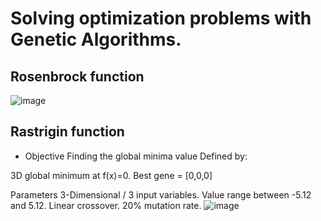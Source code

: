# Solving optimization problems with Genetic Algorithms.


## Rosenbrock function

![image](https://github.com/SunnySideUpSun/GeneticAlgo/assets/78585950/a92cfee5-64d1-4755-a211-e8c28ee945f6)

## Rastrigin function

- Objective
Finding the global minima value
Defined by:


3D global minimum at f(x)=0.
Best gene = [0,0,0]

Parameters
3-Dimensional / 3 input variables.
Value range between -5.12 and 5.12.
Linear crossover.
20% mutation rate.
![image](https://github.com/SunnySideUpSun/GeneticAlgo/assets/78585950/d2f34b8c-15e6-4c33-bd20-c0eede8c1931)


